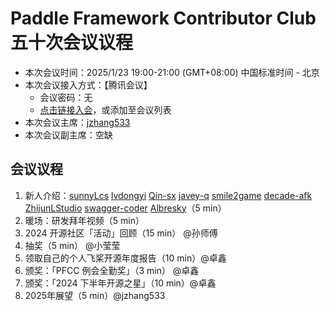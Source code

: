 # Paddle Framework Contributor Club 五十次会议议程

- 本次会议时间：2025/1/23 19:00-21:00 (GMT+08:00) 中国标准时间 - 北京
- 本次会议接入方式：【腾讯会议】
  - 会议密码：无
  - [点击链接入会](https://meeting.tencent.com/dm/JWFArpYLwvoC)，或添加至会议列表
- 本次会议主席：[jzhang533](https://github.com/jzhang533)
- 本次会议副主席：空缺

## 会议议程

1. 新人介绍：[sunnyLcs](https://github.com/sunnyLcs) [lvdongyi](https://github.com/lvdongyi) [Qin-sx](https://github.com/Qin-sx) [javey-q](https://github.com/javey-q) [smile2game](https://github.com/smile2game) [decade-afk](https://github.com/decade-afk) [ZhijunLStudio](https://github.com/ZhijunLStudio) [swagger-coder](https://github.com/swagger-coder) [Albresky](https://github.com/Albresky)（5 min）
2. 暖场：研发拜年视频（5 min）
3. 2024 开源社区「活动」回顾（15 min） @孙师傅
4. 抽奖（5 min） @小莹莹
5. 领取自己的个人飞桨开源年度报告（10 min）@卓鑫
6. 颁奖：「PFCC 例会全勤奖」（3 min） @卓鑫
7. 颁奖：「2024 下半年开源之星」（10 min）@卓鑫
8. 2025年展望（5 min）@jzhang533
